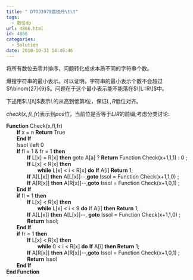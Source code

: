 ```yaml
---
title: " DTOJ3979荔枝丹\t\t"
tags:
  - 数位dp
url: 4866.html
id: 4866
categories:
  - Solution
date: 2018-10-31 14:46:46
---
```


将所有数位去零并排序，问题转化成求本质不同的字符串个数。

爆搜字符串的最小表示。可以证明，字符串的最小表示个数不会超过$\\binom{27}{9}$。问题在于这个最小表示能不能落在$\[L::R\]$中。

下述用$L\[i\]$表示$L$的从高到低第$i$位，保证$L,R$低位对齐。

$check(x,fl,fr)$表示到$pos$位，当前位是否等于$L/R$的前缀;考虑分类讨论:

**Function** Check(x,fl,fr)  
  **If** x = n **Return** True  
  **End If**  
  Issol \\left 0  
  **If** fl = 1 & fr = 1 **then**  
    **If** L\[x\] = R\[x\] **then** goto A\[a\] ? **Return** Function Check(x+1,1,1) : 0 ;  
    **If** L\[x\] < R\[x\] **then**  
      **while** L\[x\] < i < R\[x\] **do** **If** A\[i\] **Return** 1;  
    **If** A\[L\[x\]\] **then** A\[L\[x\]\]--,**goto** Issol = Function Check(x+1,1,0) ;  
    **If** A\[R\[x\]\] **then** A\[R\[x\]\]--,**goto** Issol = Function Check(x+1,0,1) ;  
  **End If**  
  **if** fl = 1 **then**  
    **If** L\[x\] < R\[x\] **then**  
      **while** L\[x\] < i < 9 **do** If A\[i\] **then Return** 1;  
    **If** A\[L\[x\]\] **then** A\[L\[x\]\]--, **goto** Issol = Function Check(x+1,1,0) ;  
    **Return** Issol;  
  **End If**  
  **if** fr = 1 **then**  
    **If** L\[x\] < R\[x\] **then**  
      **while** 0 < i < R\[x\] **do** **If** A\[i\] **then Return** 1;  
    **If** A\[R\[x\]\] **then** A\[R\[x\]\]--,**goto** Issol = Function Check(x+1,0,1) ;  
    **Return** Issol  
  **End If**  
**End Function**